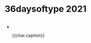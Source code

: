 <script setup>
    import { ref } from 'vue'
    import { withBase } from 'vitepress';
    const baseUrl = "./img/36daysoftype_2021/";
    const chars = ref([
        { name: "a", caption: 'A is for an altar for erotic confessions'},
        { name: "b", caption: 'B is for the bus station at the edge of the world'},
        { name: "c", caption: 'C is for a crematorium for imaginary friends'},
        { name: "d", caption: 'D is for the desert filled with dust and moths'},
        { name: "e", caption: 'E is for the envy that smells like rot'},
        { name: "f", caption: 'F is for fungus that waking up the dead'},
        { name: "g", caption: 'G is for ghosts of a family tree'},
        { name: "h", caption: 'H is for habits that die hard'},
        { name: "i", caption: 'I is for immaturity of desires'},
        { name: "j", caption: 'J is for jars filled with formaldehyde'},
        { name: "k", caption: 'K is for kinks that involve smoke and mirrors'},
        { name: "l", caption: 'L is for larva swarming under the bark'},
        { name: "m", caption: 'M is for a monopoly on production and distribution of cursed videotapes'},
        { name: "n", caption: 'N is for nails that pierce a straw doll'},
        { name: "o", caption: 'O is for owls that smoke pipe'},
        { name: "p", caption: 'P is for paperwork that is required for time travel'},
        { name: "q", caption: 'Q is for the quest for happiness'},
        { name: "r", caption: 'R is for robots that have feelings'},
        { name: "s", caption: 'S is for serotonin saved for a rainy day'},
        { name: "t", caption: 'T is for a talent show with faked authenticity'},
        { name: "u", caption: 'U is for union of week and cowardly'},
        { name: "v", caption: 'V is for vampires that suck blood but are also vegan'},
        { name: "w", caption: 'W is for water that tastes funny'},
        { name: "x", caption: 'X is for the ex that still can’t let go'},
        { name: "y", caption: 'Y is for yesterday that is not refundable'},
        { name: "z", caption: 'Z is for zombies in a human resources department'},
        { name: "0", caption: '0 is for zero chances to beat aging'},
        { name: "1", caption: '1 is for one heart to swallow'},
        { name: "2", caption: '2 is for two snakes eating each other'},
        { name: "3", caption: '3 is for three weavers hosting an interdimensional tv-show'},
        { name: "4", caption: '4 is for four horsemen banned from driving'},
        { name: "5", caption: '5 is for five fingers of a corpse for crows to feast on'},
        { name: "6", caption: '6 is for six feet to burry previous version of yourself'},
        { name: "7", caption: '7 is for seven spikes on a crown of blind king'},
        { name: "8", caption: '8 is for eight juicy moths in the jar'},
        { name: "9", caption: '9 is for nine doors hidden deep in the woods'},
    ]);
</script>

# 36daysoftype 2021

<img :src='withBase("./img/36daysoftype_2021/a.svg")'/>


<ul class="gallery">
    <li v-for="char in chars">
        <img :src='baseUrl + char.name + ".svg"'/>
        <p>{{char.caption}}</p>
    </li>
</ul>

